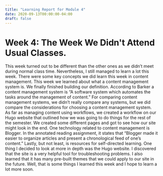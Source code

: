 ```yaml
---
title: "Learning Report for Module 4"
date: 2020-09-13T00:00:00-04:00
draft: false
---
```


Week 4: The Week We Didn't Attend Usual Classes.
================================================
This week turned out to be different than the other ones as we didn’t meet during normal class time. Nevertheless, I still managed to learn a lot this week. There were some key concepts we did learn this week in content management. This week we learned about what a content management system is. We finally finished building our definition. According to Barker a content management system is “A software system which automates the tasks around the management of content.” For comparing content management systems, we didn’t really compare any systems, but we did compare the considerations for choosing a content management system. As far as managing content using workflows, we created a workflow on our Hugo website that outlined how we was going to do things for the rest of the semester. We created some different pages and got to see how our site might look in the end. One technology related to content management is Blogger. In the annotated reading assignment, it states that “Blogger made it easier to organize articles and present a chronological feed of one’s content.” Lastly, but not least, is resources for self-directed learning. One thing I decided to look at more in depth was the Hugo website. I discovered that the site is a very helpful tool for troubleshooting problems. I also learned that it has many pre-built themes that we could apply to our site in the future. Well, that is some things I learned this week and I hope to learn a lot more soon.

